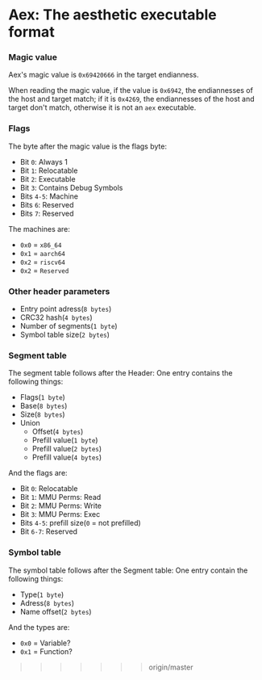 # Aex: The aesthetic executable format

### Magic value
Aex's magic value is `0x69420666` in the target endianness.

When reading the magic value, if the value is `0x6942`, the endiannesses of the host and target match; if it is `0x4269`, the endiannesses of the host and target don't match, otherwise it is not an `aex` executable.
### Flags
The byte after the magic value is the flags byte:
* Bit `0`: Always 1
* Bit `1`: Relocatable
* Bit `2`: Executable
* Bit `3`: Contains Debug Symbols
* Bits `4-5`: Machine
* Bits `6`: Reserved
* Bits `7`: Reserved

The machines are:
* `0x0` = `x86_64`
* `0x1` = `aarch64`
* `0x2` = `riscv64`
* `0x2` = `Reserved`
### Other header parameters
* Entry point adress(`8 bytes`)
* CRC32 hash(`4 bytes`)
* Number of segments(`1 byte`)
* Symbol table size(`2 bytes`)
<!-- TODO: Relocatons, Imports and Exports --->
### Segment table
The segment table follows after the Header:
One entry contains the following things:
* Flags(`1 byte`)
* Base(`8 bytes`)
* Size(`8 bytes`)
* Union
  * Offset(`4 bytes`)
  * Prefill value(`1 byte`)
  * Prefill value(`2 bytes`)
  * Prefill value(`4 bytes`)

And the flags are:
* Bit `0`: Relocatable
* Bit `1`: MMU Perms: Read
* Bit `2`: MMU Perms: Write
* Bit `3`: MMU Perms: Exec
* Bits `4-5`: prefill size(`0` = not prefilled)
* Bit `6-7`: Reserved
### Symbol table
The symbol table follows after the Segment table:
One entry contain the following things:
* Type(`1 byte`)
* Adress(`8 bytes`)
* Name offset(`2 bytes`)

And the types are:
* `0x0` = Variable?
* `0x1` = Function?
>>>>>>> origin/master
